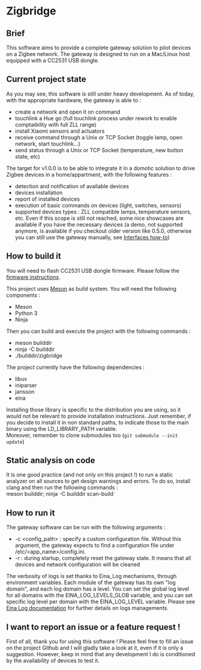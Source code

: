 # Zigbridge

## Brief
This software aims to provide a complete gateway solution to pilot devices on a
Zigbee network. The gateway is designed to run on a Mac/Linux host equipped with a
CC2531 USB dongle.

## Current project state
As you may see, this software is still under heavy development.
As of today, with the appropriate hardware, the gateway is able to :
* create a network and open it on command
* touchlink a Hue go (full touchlink process under rework to enable comptaibility with full ZLL range)
* install Xiaomi sensors and actuators
* receive command through a Unix or TCP Socket (toggle lamp, open network, start touchlink...)
* send status through a Unix or TCP Socket (temperature, new button state, etc)

The target for v1.0.0 is to be able to integrate it in a domotic solution to drive Zigbee devices in a home/appartment, with the following features :
* detection and notification of available devices
* devices installation
* report of installed devices
* execution of basic commands on devices (light, switches, sensors)
* supported devices types : ZLL compatible lamps, temperature sensors, etc.
Even if this scope is still not reached, some nice showcases are available if you have the necessary devices (a demo, not supported anymore, is available if you checkout older version like 0.5.0, otherwise you can still use the gateway manually, see [Interfaces how-to](https://github.com/Tropicao/zigbridge/blob/master/doc/interfaces.md))

## How to build it

You will need to flash CC2531 USB dongle firmware. Please follow the [firmware instructions](https://github.com/Tropicao/zigbridge/blob/master/doc/firmware_instructions.md).

This project uses [Meson](http://mesonbuild.com/) as build system. You will need the following components :
* Meson
* Python 3
* Ninja

Then you can build and execute the project with the following commands :
* meson builddir
* ninja -C builddir
* ./builddir/zigbridge

The project currently have the following dependencies :
* libuv
* iniparser
* jansson
* eina

Installing those library is specific to the distribution you are using, so it
would not be relevant to provide installation instructions. Just remember, if
you decide to install it in non standard paths, to indicate those to the main
binary using the LD_LIBRARY_PATH variable.  
Moreover, remember to clone submodules too (`git submodule --init update`)

## Static analysis on code

It is one good practice (and not only on this project !) to run a static
analyzer on all sources to get design warnings and errors. To do so, install
clang and then run the following commands :  
meson builddir; ninja -C builddir scan-build`

## How to run it
The gateway software can be run with the following arguments :
* -c <config_path> : specify a custom configuration file. Without this argument, the gateway expects to find a configuration file under /etc/<app_name>/config.ini.
* -r : during startup, completely reset the gateway state. It means that all devices and network configuration will be cleaned

The verbosity of logs is set thanks to Eina_Log mechanisms, through environment
variables. Each module of the gateway has its own "log domain", and each log
domain has a level. You can set the global log level for all domains with the
EINA_LOG_LEVELS_GLOB variable, and you can set specific log level per domain
with the EINA_LOG_LEVEL variable. Please see [Eina Log documentation](https://docs.enlightenment.org/api/eina/doc/html/group__Eina__Log__Group.html) for further details on logs managements.

## I want to report an issue or a feature request !

First of all, thank you for using this software ! Please feel free to fill an issue on the project Github and I will gladly take a look at it, even if it is only a suggestion. However, keep in mind that any development I do is conditioned by the availability of devices to test it.
